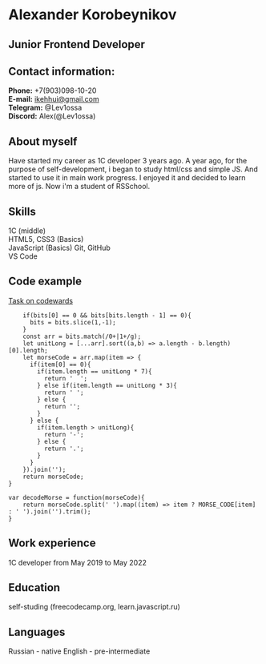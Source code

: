 # Alexander Korobeynikov
## Junior Frontend Developer
## Contact information:
**Phone:** +7(903)098-10-20    
**E-mail:** ikehhui@gmail.com  
**Telegram:** @Lev1ossa  
**Discord:** Alex(@Lev1ossa)  
## About myself
Have started my career as 1C developer 3 years ago. A year ago, for the purpose of self-development, i began to study html/css and simple JS. And started to use it in main work progress. I enjoyed it and decided to learn more of js. Now i'm a student of RSSchool.
## Skills
1C (middle)  
HTML5, CSS3 (Basics)  
JavaScript (Basics)
Git, GitHub  
VS Code
## Code example
[Task on codewards](https://www.codewars.com/kata/54b72c16cd7f5154e9000457)
```var decodeBits = function(bits){
    if(bits[0] == 0 && bits[bits.length - 1] == 0){
      bits = bits.slice(1,-1);
    }
    const arr = bits.match(/0+|1+/g);
    let unitLong = [...arr].sort((a,b) => a.length - b.length)[0].length;
    let morseCode = arr.map(item => {
      if(item[0] == 0){
        if(item.length == unitLong * 7){
          return '  ';
        } else if(item.length == unitLong * 3){
          return ' ';
        } else {
          return '';
        }
      } else {
        if(item.length > unitLong){
          return '-';           
        } else {
          return '.';
        }
      }
    }).join('');
    return morseCode;
}

var decodeMorse = function(morseCode){
    return morseCode.split(' ').map((item) => item ? MORSE_CODE[item] : ' ').join('').trim();
}
```
## Work experience
1C developer from May 2019 to May 2022
## Education
self-studing (freecodecamp.org, learn.javascript.ru)
## Languages
Russian - native
English - pre-intermediate
